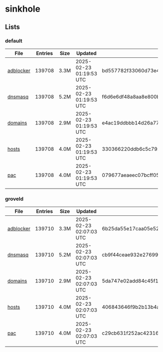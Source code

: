 # sinkhole

## Lists

### default

|File|Entries|Size|Updated|Hash|
|-|-|-|-|-|
|[adblocker](https://raw.githubusercontent.com/groveld/sinkhole/lists/default/adblocker.txt)|139708|3.3M|2025-02-23 01:19:53 UTC|bd557782f33060d73e4a999c3541ec4b318797d4de9f15540dae837d333c333e|
|[dnsmasq](https://raw.githubusercontent.com/groveld/sinkhole/lists/default/dnsmasq.txt)|139708|5.2M|2025-02-23 01:19:53 UTC|f6d6e6df48a8aa8e800b933ce578159cea0b1105c391bbd3147541d10533e0cb|
|[domains](https://raw.githubusercontent.com/groveld/sinkhole/lists/default/domains.txt)|139708|2.9M|2025-02-23 01:19:53 UTC|e4ac19ddbbb14d26a77cd52f49eab58087ad4ecd20e6d0c7db88dee050497dc3|
|[hosts](https://raw.githubusercontent.com/groveld/sinkhole/lists/default/hosts.txt)|139708|4.0M|2025-02-23 01:19:53 UTC|330366220ddb6c5c791b0e6509634197e36e98b4400428332ff953b98c157984|
|[pac](https://raw.githubusercontent.com/groveld/sinkhole/lists/default/pac.txt)|139708|4.0M|2025-02-23 01:19:53 UTC|079677aeaeec07bcff05073801123682200a98eb22372406add3f03be71c184a|

### groveld

|File|Entries|Size|Updated|Hash|
|-|-|-|-|-|
|[adblocker](https://raw.githubusercontent.com/groveld/sinkhole/lists/groveld/adblocker.txt)|139710|3.3M|2025-02-23 02:07:03 UTC|6b25da55e17caa05e5229367a76e826a78719bc8011ebe72df383209eb136ec5|
|[dnsmasq](https://raw.githubusercontent.com/groveld/sinkhole/lists/groveld/dnsmasq.txt)|139710|5.2M|2025-02-23 02:07:03 UTC|cb9f44ceae932e2769923d50c3577a96111fab23fa233d14588471621d296325|
|[domains](https://raw.githubusercontent.com/groveld/sinkhole/lists/groveld/domains.txt)|139710|2.9M|2025-02-23 02:07:03 UTC|5da747e02add84c45f139e28f3f3290ccbcdaf5ccb29534cd519ab7ce8aaa29b|
|[hosts](https://raw.githubusercontent.com/groveld/sinkhole/lists/groveld/hosts.txt)|139710|4.0M|2025-02-23 02:07:03 UTC|406843646f9b2b13b4a679eb5c39a37b7c7fbc6e5112f14cb619890c54dedd09|
|[pac](https://raw.githubusercontent.com/groveld/sinkhole/lists/groveld/pac.txt)|139710|4.0M|2025-02-23 02:07:03 UTC|c29cb631f252ac423160d1085f241fb024b982d68e201860c09bc162762ad986|
